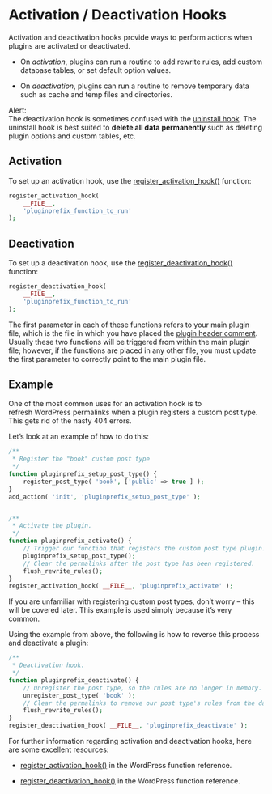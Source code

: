 # Activation / Deactivation Hooks

Activation and deactivation hooks provide ways to perform actions when plugins are activated or deactivated.

*   On *activation*, plugins can run a routine to add rewrite rules, add custom database tables, or set default option values.

*   On *deactivation*, plugins can run a routine to remove temporary data such as cache and temp files and directories.

Alert:  
The deactivation hook is sometimes confused with the [uninstall hook](https://developer.wordpress.org/plugins/plugin-basics/uninstall-methods/). The uninstall hook is best suited to **delete all data permanently** such as deleting plugin options and custom tables, etc.

## Activation

To set up an activation hook, use the [register\_activation\_hook()](https://developer.wordpress.org/reference/functions/register_activation_hook/) function:

```php
register_activation_hook(
	__FILE__,
	'pluginprefix_function_to_run'
);
```

## Deactivation

To set up a deactivation hook, use the [register\_deactivation\_hook()](https://developer.wordpress.org/reference/functions/register_deactivation_hook/) function:

```php
register_deactivation_hook(
	__FILE__,
	'pluginprefix_function_to_run'
);
```

The first parameter in each of these functions refers to your main plugin file, which is the file in which you have placed the [plugin header comment](https://developer.wordpress.org/plugins/the-basics/header-requirements/). Usually these two functions will be triggered from within the main plugin file; however, if the functions are placed in any other file, you must update the first parameter to correctly point to the main plugin file.

## Example

One of the most common uses for an activation hook is to refresh WordPress permalinks when a plugin registers a custom post type. This gets rid of the nasty 404 errors.

Let’s look at an example of how to do this:

```php
/**
 * Register the "book" custom post type
 */
function pluginprefix_setup_post_type() {
	register_post_type( 'book', ['public' => true ] ); 
} 
add_action( 'init', 'pluginprefix_setup_post_type' );


/**
 * Activate the plugin.
 */
function pluginprefix_activate() { 
	// Trigger our function that registers the custom post type plugin.
	pluginprefix_setup_post_type(); 
	// Clear the permalinks after the post type has been registered.
	flush_rewrite_rules(); 
}
register_activation_hook( __FILE__, 'pluginprefix_activate' );
```

If you are unfamiliar with registering custom post types, don’t worry – this will be covered later. This example is used simply because it’s very common.

Using the example from above, the following is how to reverse this process and deactivate a plugin:

```php
/**
 * Deactivation hook.
 */
function pluginprefix_deactivate() {
	// Unregister the post type, so the rules are no longer in memory.
	unregister_post_type( 'book' );
	// Clear the permalinks to remove our post type's rules from the database.
	flush_rewrite_rules();
}
register_deactivation_hook( __FILE__, 'pluginprefix_deactivate' );
```

For further information regarding activation and deactivation hooks, here are some excellent resources:

*   [](https://developer.wordpress.org/reference/functions/register_activation_hook/)[register\_activation\_hook()](https://developer.wordpress.org/reference/functions/register_activation_hook/) in the WordPress function reference.

*   [](https://developer.wordpress.org/reference/functions/register_deactivation_hook/)[register\_deactivation\_hook()](https://developer.wordpress.org/reference/functions/register_deactivation_hook/) in the WordPress function reference.